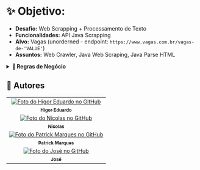 # ✨ Objetivo:

- **Desafio:** Web Scrapping + Processamento de Texto
- **Funcionalidades:** API Java Scrapping
- **Alvo:** Vagas (unorderned - endpoint: `https://www.vagas.com.br/vagas-de-'VALUE'`)
- **Assuntos:** Web Crawler, Java Web Scraping, Java Parse HTML

<details>
<summary><b>📒 Regras de Negócio</b></summary>

## Requisitos:
### 1. Vaga
  - private String cargo;
	- private String linkVaga;
	- private String empresa;
	- private String nivelVaga;
	- private String detalheVaga;
	- private String localidade;
	- private String dataPublicacao;

### 2. Páginas (Front)
- Página Home: `domain.com`
- Página Vaga: `domain.com/vagas?pesquisa='VALUE'`

### Tecnologias e Libs
- Angular
- Java
- JSoup: `https://jsoup.org/`

### Design
#### Página Home
![Página Inicial](assets/images/pagina-home.png)

 #### Página Vagas
![Página Vagas](assets/images/pagina-vagas.png)

</details>

<h2>🦄 Autores</h2>

<table>
  <tr>
    <td align="center">
      <a href="https://github.com/bhigoreduardo">
        <img src="https://avatars.githubusercontent.com/u/96431991?v=4" width="100px;" alt="Foto do Higor Eduardo no GitHub"/><br>
        <sub>
          <b>Higor Eduardo</b>
        </sub>
      </a>
    </td>
  </tr>
  <tr>
    <td align="center">
      <a href="https://github.com/NickyWasHere">
        <img src="https://avatars.githubusercontent.com/u/108633713?v=4" width="100px;" alt="Foto do Nicolas no GitHub"/><br>
        <sub>
          <b>Nicolas</b>
        </sub>
      </a>
    </td>
  </tr>
  <tr>
    <td align="center">
      <a href="https://github.com/Patrick-MarquesV">
        <img src="https://avatars.githubusercontent.com/u/80074786?v=4" width="100px;" alt="Foto do Patrick Marques no GitHub"/><br>
        <sub>
          <b>Patrick Marques</b>
        </sub>
      </a>
    </td>
  </tr>
  <tr>
    <td align="center">
      <a href="https://github.com/theJoseAlan">
        <img src="https://avatars.githubusercontent.com/u/117518719?v=4" width="100px;" alt="Foto do José no GitHub"/><br>
        <sub>
          <b>José</b>
        </sub>
      </a>
    </td>
  </tr>
</table>
